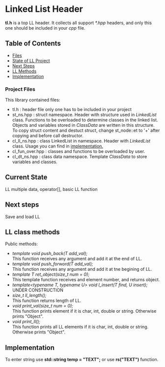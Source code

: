 # Linked List Header

<b>tl.h</b> is a top LL header. It collects all support <i>*.hpp</i> headers, and only this one should be included in your <i>cpp</i> file.

## Table of Contents
* [Files](#project-files)
* [State of LL Project](#current-state)
* [Next Steps](#next-steps)
* [LL Methods](#ll-class-methods)
* [Implementation](#implementation)

### Project Files

This library contained files:

* tl.h : header file only one has to be included in your project
* st_ns.hpp : struct namespace. Header with structure used in <i>LinkedList</i> class. Functions to be overloaded to determine classes in the linked list. Objects and variables stored in <i>ClassData</i> are written in this structure. To copy struct content and destuct struct, change st_node::et to '+' after copying and before call destructor.
* cl_ll_ns.hpp : class LinkedList in namespace. Header with <i>LinkedList</i> class. Usage you can find in [implementation.](#implementation)
* cl_fun_over.hpp : classes and functions to be overloaded by user.
* cl_dt_ns.hpp : class data namespace. Template <i>ClassData</i> to store variables and classes.


## Current State

LL multiple data, operator[], basic LL function

## Next steps

Save and load LL

## LL class methods

Public methods:
* <i>template<typename T> void push_back(T add_val);</i><br>
This function receives any argument and add it at the end of LL.
* <i>template<typename T> void    push_forword(T add_val);</i><br>
This function receives any argument and add it at tne begining of LL.
* <i>template<typename T> T       ret_object(size_t num = 0);</i><br>
This template function receives <datatype> and element number, and returns object.
* <i>template<typename T, typename U> void   l_insert(T find, U insert);</i><br>
UNDER CONSTRUCTION
* <i>size_t  ll_length();</i><br>
This function returns length of LL.
* <i>void    print_val(size_t num = 0);</i><br>
This function prints element if it is char, int, double or string. Otherwise prints "Object".
* <i>void    print_ll();</i><br>
This function prints all LL elements if it is char, int, double or string. Otherwise prints "Object".

## Implementation

To enter string use <b>std::string temp = "TEXT";</b> or use <b>rs("TEXT")</b> function.